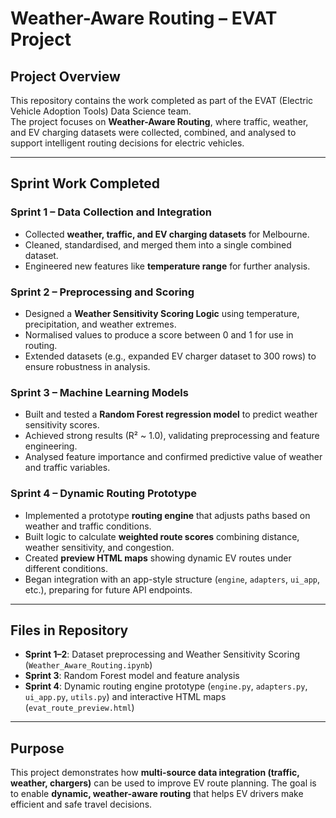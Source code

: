 # Weather-Aware Routing – EVAT Project

## Project Overview
This repository contains the work completed as part of the EVAT (Electric Vehicle Adoption Tools) Data Science team.  
The project focuses on **Weather-Aware Routing**, where traffic, weather, and EV charging datasets were collected, combined, and analysed to support intelligent routing decisions for electric vehicles.

---

## Sprint Work Completed

### **Sprint 1 – Data Collection and Integration**
- Collected **weather, traffic, and EV charging datasets** for Melbourne.
- Cleaned, standardised, and merged them into a single combined dataset.
- Engineered new features like **temperature range** for further analysis.

### **Sprint 2 – Preprocessing and Scoring**
- Designed a **Weather Sensitivity Scoring Logic** using temperature, precipitation, and weather extremes.
- Normalised values to produce a score between 0 and 1 for use in routing.
- Extended datasets (e.g., expanded EV charger dataset to 300 rows) to ensure robustness in analysis.

### **Sprint 3 – Machine Learning Models**
- Built and tested a **Random Forest regression model** to predict weather sensitivity scores.
- Achieved strong results (R² ~ 1.0), validating preprocessing and feature engineering.
- Analysed feature importance and confirmed predictive value of weather and traffic variables.

### **Sprint 4 – Dynamic Routing Prototype**
- Implemented a prototype **routing engine** that adjusts paths based on weather and traffic conditions.
- Built logic to calculate **weighted route scores** combining distance, weather sensitivity, and congestion.
- Created **preview HTML maps** showing dynamic EV routes under different conditions.
- Began integration with an app-style structure (`engine`, `adapters`, `ui_app`, etc.), preparing for future API endpoints.

---

## Files in Repository
- **Sprint 1–2**: Dataset preprocessing and Weather Sensitivity Scoring (`Weather_Aware_Routing.ipynb`)
- **Sprint 3**: Random Forest model and feature analysis
- **Sprint 4**: Dynamic routing engine prototype (`engine.py`, `adapters.py`, `ui_app.py`, `utils.py`) and interactive HTML maps (`evat_route_preview.html`)

---

## Purpose
This project demonstrates how **multi-source data integration (traffic, weather, chargers)** can be used to improve EV route planning. The goal is to enable **dynamic, weather-aware routing** that helps EV drivers make efficient and safe travel decisions.
